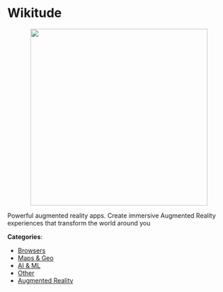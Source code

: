 # Wikitude
<p align="center">
    <img width="400" src="https://raw.githubusercontent.com/apis-list/apis-list/apis/wikitude/logo_256x256.png" />
</p>

Powerful augmented reality apps. Create immersive Augmented Reality experiences that transform the world around you



**Categories**:
- [Browsers](https://github.com/apis-list/apis-list#browsers)
- [Maps & Geo](https://github.com/apis-list/apis-list#maps-and-geo)
- [AI & ML](https://github.com/apis-list/apis-list#ai-and-ml)
- [Other](https://github.com/apis-list/apis-list#other)
- [Augmented Reality](https://github.com/apis-list/apis-list#augmented-reality)



